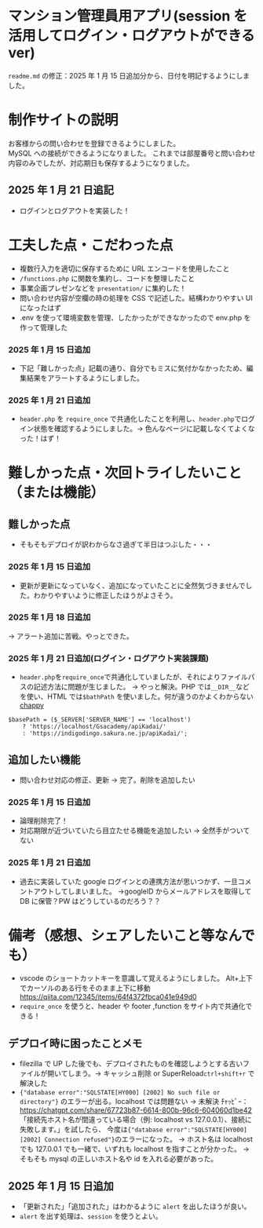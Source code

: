 # マンション管理員用アプリ(session を活用してログイン・ログアウトができる ver)

`readme.md` の修正：2025 年 1 月 15 日追加分から、日付を明記するようにしました。

# 制作サイトの説明

お客様からの問い合わせを登録できるようにしました。  
MySQL への接続ができるようになりました。
これまでは部屋番号と問い合わせ内容のみでしたが、対応期日も保存するようになりました。

## 2025 年 1 月 21 日追記

- ログインとログアウトを実装した！

# 工夫した点・こだわった点

- 複数行入力を適切に保存するために URL エンコードを使用したこと
- `/functions.php` に関数を集約し、コードを整理したこと
- 事業企画プレゼンなどを `presentation/` に集約した！
- 問い合わせ内容が空欄の時の処理を CSS で記述した。結構わかりやすい UI になったはず
- .env を使って環境変数を管理、したかったができなかったので env.php を作って管理した

### 2025 年 1 月 15 日追加

- 下記「難しかった点」記載の通り、自分でもミスに気付かなかったため、編集結果をアラートするようにしました。

### 2025 年 1 月 21 日追加

- `header.php` を `require_once` で共通化したことを利用し、`header.php`でログイン状態を確認するようにしました。→ 色んなページに記載しなくてよくなった！はず！

# 難しかった点・次回トライしたいこと（または機能）

## 難しかった点

- そもそもデプロイが訳わからなさ過ぎて半日はつぶした・・・

### 2025 年 1 月 15 日追加

- 更新が更新になっていなく、追加になっていたことに全然気づきませんでした。わかりやすいように修正したほうがよさそう。

### 2025 年 1 月 18 日追加

→ アラート追加に苦戦。やっとできた。

### 2025 年 1 月 21 日追加(ログイン・ログアウト実装課題)

- `header.php`を`require_once`で共通化していましたが、それによりファイルパスの記述方法に問題が生じました。
  → やっと解決。PHP では`__DIR__`などを使い、HTML では`$bathPath` を使いました。何が違うのかよくわからない
  [chappy](https://chatgpt.com/share/67907df8-b090-800b-904a-ad1136136b1d)

```
$basePath = ($_SERVER['SERVER_NAME'] == 'localhost')
    ? 'https://localhost/Gsacademy/apiKadai/'
    : 'https://indigodingo.sakura.ne.jp/apiKadai/';
```

## 追加したい機能

- 問い合わせ対応の修正、更新 → 完了。削除を追加したい

### 2025 年 1 月 15 日追加

- 論理削除完了！
- 対応期限が近づいていたら目立たせる機能を追加したい → 全然手がついてない

### 2025 年 1 月 21 日追加

- 過去に実装していた google ログインとの連携方法が思いつかず、一旦コメントアウトしてしまいました。
  →googleID からメールアドレスを取得して DB に保管？PW はどうしているのだろう？？

# 備考（感想、シェアしたいこと等なんでも）

- vscode のショートカットキーを意識して覚えるようにしました。
  Alt+上下でカーソルのある行をそのまま上下に移動 https://qiita.com/12345/items/64f4372fbca041e949d0
- `require_once` を使うと、header や footer ,function をサイト内で共通化できる！

## デプロイ時に困ったことメモ

- filezilla で UP した後でも、デプロイされたものを確認しようとする古いファイルが開いてしまう。→ キャッシュ削除 or SuperReload`ctrl+shift+r` で解決した
- `{"database error":"SQLSTATE[HY000] [2002] No such file or directory"}` のエラーが出る。localhost では問題ない → 未解決
  ﾁｬｯﾋﾟｰ：https://chatgpt.com/share/67723b87-6614-800b-96c6-604060d1be42
  「接続先ホスト名が間違っている場合（例: localhost vs 127.0.0.1）、接続に失敗します。」を試したら、
  今度は`{"database error":"SQLSTATE[HY000] [2002] Connection refused"}`のエラーになった。
  → ホスト名は localhost でも 127.0.0.1 でも一緒で、いずれも localhost を指すことが分かった。
  → そもそも mysql の正しいホスト名や id を入れる必要があった。

## 2025 年 1 月 15 日追加

- 「更新された」「追加された」はわかるように `alert` を出したほうが良い。
- `alert` を出す処理は、`session` を使うとよい。

```

```
